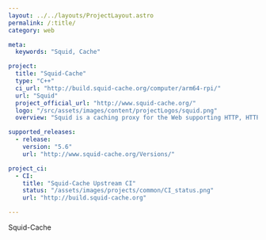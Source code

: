 ```yaml
---
layout: ../../layouts/ProjectLayout.astro
permalink: /:title/
category: web

meta:
  keywords: "Squid, Cache"

project:
  title: "Squid-Cache"
  type: "C++"
  ci_url: "http://build.squid-cache.org/computer/arm64-rpi/"
  url: "Squid"
  project_official_url: "http://www.squid-cache.org/"
  logo: "/src/assets/images/content/projectLogos/squid.png"
  overview: "Squid is a caching proxy for the Web supporting HTTP, HTTPS, FTP, and more. It reduces bandwidth and improves response times by caching and reusing frequently-requested web pages. Squid has extensive access controls and makes a great server accelerator. It runs on most available operating systems, including Windows and is licensed under the GNU GPL."

supported_releases:
  - release:
    version: "5.6"
    url: "http://www.squid-cache.org/Versions/"

project_ci:
  - CI:
    title: "Squid-Cache Upstream CI"
    status: "/assets/images/projects/common/CI_status.png"
    url: "http://build.squid-cache.org"

---
```


<p>Squid-Cache</p>

